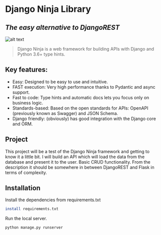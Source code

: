 # Django Ninja Library
## _The easy alternative to DjangoREST_

![alt text](https://camo.githubusercontent.com/d9ab5077aaa9a95b16eff5a0054a300ab08f50c2236c8cb59c75795bd54c12c5/68747470733a2f2f646a616e676f2d6e696e6a612e726573742d6672616d65776f726b2e636f6d2f696d672f6c6f676f2d6269672e706e67)

> Django Ninja is a web framework for building APIs with Django and Python 3.6+ type hints.

## Key features:
- Easy: Designed to be easy to use and intuitive.
- FAST execution: Very high performance thanks to Pydantic and async support.
- Fast to code: Type hints and automatic docs lets you focus only on business logic.
- Standards-based: Based on the open standards for APIs: OpenAPI (previously known as Swagger) and JSON Schema.
- Django friendly: (obviously) has good integration with the Django core and ORM.

## Project

This project will be a test of the Django Ninja framework and getting to know it a little bit. I will build an API which will load the data 
from the database and present it to the user. Basic CRUD functionality. From the description it should be somewhere in between 
DjangoREST and Flask in terms of complexity. 

## Installation
Install the dependencies from requirements.txt
```sh
install requirements.txt
```
Run the local server.
```sh
python manage.py runserver
```
